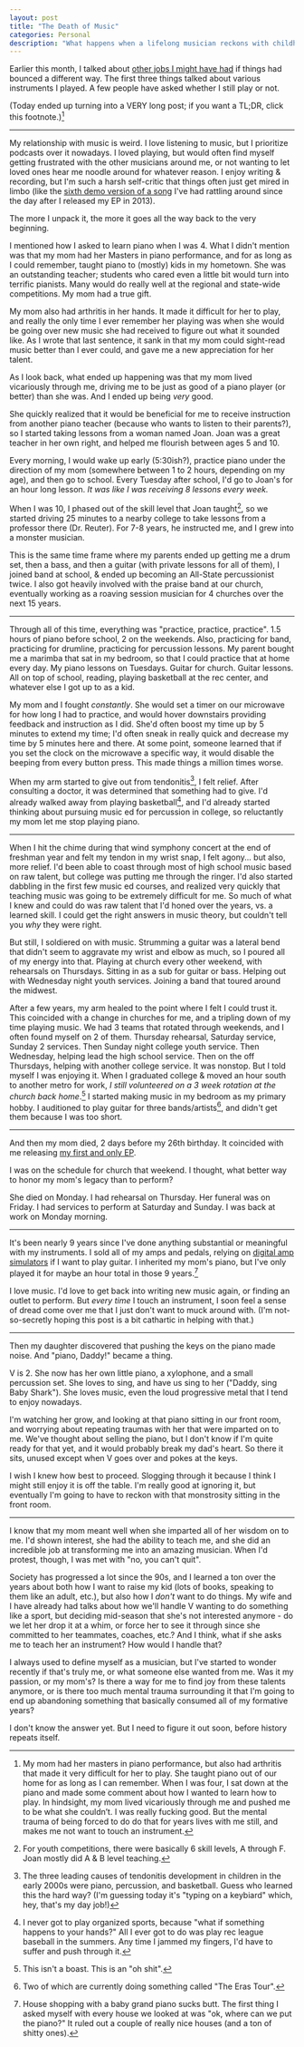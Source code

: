 ```yaml
---
layout: post
title: "The Death of Music"
categories: Personal
description: "What happens when a lifelong musician reckons with childhood trauma?"
---
```


Earlier this month, I talked about [other jobs I might have had](/when-i-grow-up) if things had bounced a different way. The first three things talked about various instruments I played. A few people have asked whether I still play or not.

(Today ended up turning into a VERY long post; if you want a TL;DR, click this footnote.)[^1]

[^1]: My mom had her masters in piano performance, but also had arthritis that made it very difficult for her to play. She taught piano out of our home for as long as I can remember. When I was four, I sat down at the piano and made some comment about how I wanted to learn how to play. In hindsight, my mom lived vicariously through me and pushed me to be what she couldn’t. I was really fucking good. But the mental trauma of being forced to do do that for years lives with me still, and makes me not want to touch an instrument.

---

My relationship with music is weird. I love listening to music, but I prioritize podcasts over it nowadays. I loved playing, but would often find myself getting frustrated with the other musicians around me, or not wanting to let loved ones hear me noodle around for whatever reason. I enjoy writing & recording, but I'm such a harsh self-critic that things often just get mired in limbo (like the [sixth demo version of a song](https://soundcloud.com/themusicplaysyou/anchor-yourselffoundations-demo-6) I've had rattling around since the day after I released my EP in 2013).

The more I unpack it, the more it goes all the way back to the very beginning.

I mentioned how I asked to learn piano when I was 4. What I didn't mention was that my mom had her Masters in piano performance, and for as long as I could remember, taught piano to (mostly) kids in my hometown. She was an outstanding teacher; students who cared even a little bit would turn into terrific pianists. Many would do really well at the regional and state-wide competitions. My mom had a true gift.

My mom also had arthritis in her hands. It made it difficult for her to play, and really the only time I ever remember her playing was when she would be going over new music she had received to figure out what it sounded like. As I wrote that last sentence, it sank in that my mom could sight-read music better than I ever could, and gave me a new appreciation for her talent.

As I look back, what ended up happening was that my mom lived vicariously through me, driving me to be just as good of a piano player (or better) than she was. And I ended up being *very* good.

She quickly realized that it would be beneficial for me to receive instruction from another piano teacher (because who wants to listen to their parents?), so I started taking lessons from a woman named Joan. Joan was a great teacher in her own right, and helped me flourish between ages 5 and 10.

Every morning, I would wake up early (5:30ish?), practice piano under the direction of my mom (somewhere between 1 to 2 hours, depending on my age), and then go to school. Every Tuesday after school, I'd go to Joan's for an hour long lesson. *It was like I was receiving 8 lessons every week.*

When I was 10, I phased out of the skill level that Joan taught[^2], so we started driving 25 minutes to a nearby college to take lessons from a professor there (Dr. Reuter). For 7-8 years, he instructed me, and I grew into a monster musician.

[^2]: For youth competitions, there were basically 6 skill levels, A through F. Joan mostly did A & B level teaching.

This is the same time frame where my parents ended up getting me a drum set, then a bass, and then a guitar (with private lessons for all of them), I joined band at school, & ended up becoming an All-State percussionist twice. I also got heavily involved with the praise band at our church, eventually working as a roaving session musician for 4 churches over the next 15 years.

---

Through all of this time, everything was "practice, practice, practice". 1.5 hours of piano before school, 2 on the weekends. Also, practicing for band, practicing for drumline, practicing for percussion lessons. My parent bought me a marimba that sat in my bedroom, so that I could practice that at home every day. My piano lessons on Tuesdays. Guitar for church. Guitar lessons. All on top of school, reading, playing basketball at the rec center, and whatever else I got up to as a kid.

My mom and I fought *constantly*. She would set a timer on our microwave for how long I had to practice, and would hover downstairs providing feedback and instruction as I did. She'd often boost my time up by 5 minutes to extend my time; I'd often sneak in really quick and decrease my time by 5 minutes here and there. At some point, someone learned that if you set the clock on the microwave a specific way, it would disable the beeping from every button press. This made things a million times worse.

When my arm started to give out from tendonitis[^3], I felt relief. After consulting a doctor, it was determined that something had to give. I'd already walked away from playing basketball[^4], and I'd already started thinking about pursuing music ed for percussion in college, so reluctantly my mom let me stop playing piano.

[^3]: The three leading causes of tendonitis development in children in the early 2000s were piano, percussion, and basketball. Guess who learned this the hard way? (I'm guessing today it's "typing on a keybiard" which, hey, that's my day job!)
[^4]: I never got to play organized sports, because "what if something happens to your hands?" All I ever got to do was play rec league baseball in the summers. Any time I jammed my fingers, I'd have to suffer and push through it.

---

When I hit the chime during that wind symphony concert at the end of freshman year and felt my tendon in my wrist snap, I felt agony... but also, more relief. I'd been able to coast through most of high school music based on raw talent, but college was putting me through the ringer. I'd also started dabbling in the first few music ed courses, and realized very quickly that teaching music was going to be extremely difficult for me. So much of what I knew and could do was raw talent that I'd honed over the years, vs. a learned skill. I could get the right answers in music theory, but couldn't tell you *why* they were right.

But still, I soldiered on with music. Strumming a guitar was a lateral bend that didn't seem to aggravate my wrist and elbow as much, so I poured all of my energy into that. Playing at church every other weekend, with rehearsals on Thursdays. Sitting in as a sub for guitar or bass. Helping out with Wednesday night youth services. Joining a band that toured around the midwest.

After a few years, my arm healed to the point where I felt I could trust it. This coincided with a change in churches for me, and a tripling down of my time playing music. We had 3 teams that rotated through weekends, and I often found myself on 2 of them. Thursday rehearsal, Saturday service, Sunday 2 services. Then Sunday night college youth service. Then Wednesday, helping lead the high school service. Then on the off Thursdays, helping with another college service. It was nonstop. But I told myself I was enjoying it. When I graduated college & moved an hour south to another metro for work, *I still volunteered on a 3 week rotation at the church back home*.[^5] I started making music in my bedroom as my primary hobby. I auditioned to play guitar for three bands/artists[^6], and didn't get them because I was too short.

[^5]: This isn't a boast. This is an "oh shit".
[^6]: Two of which are currently doing something called "The Eras Tour".

---

And then my mom died, 2 days before my 26th birthday. It coincided with me releasing [my first and only EP](/sailing).

I was on the schedule for church that weekend. I thought, what better way to honor my mom's legacy than to perform?

She died on Monday. I had rehearsal on Thursday. Her funeral was on Friday. I had services to perform at Saturday and Sunday. I was back at work on Monday morning.

---

It's been nearly 9 years since I've done anything substantial or meaningful with my instruments. I sold all of my amps and pedals, relying on [digital amp simulators](/uses#software-2) if I want to play guitar. I inherited my mom's piano, but I've only played it for maybe an hour total in those 9 years.[^7]

[^7]: House shopping with a baby grand piano sucks butt. The first thing I asked myself with every house we looked at was "ok, where can we put the piano?" It ruled out a couple of really nice houses (and a ton of shitty ones).

I love music. I'd love to get back into writing new music again, or finding an outlet to perform. But *every time* I touch an instrument, I soon feel a sense of dread come over me that I just don't want to muck around with. (I'm not-so-secretly hoping this post is a bit cathartic in helping with that.)

---

Then my daughter discovered that pushing the keys on the piano made noise. And "piano, Daddy!" became a thing.

V is 2. She now has her own little piano, a xylophone, and a small percussion set. She loves to sing, and have us sing to her ("Daddy, sing Baby Shark"). She loves music, even the loud progressive metal that I tend to enjoy nowadays.

I'm watching her grow, and looking at that piano sitting in our front room, and worrying about repeating traumas with her that were imparted on to me. We've thought about selling the piano, but I don't know if I'm quite ready for that yet, and it would probably break my dad's heart. So there it sits, unused except when V goes over and pokes at the keys.

I wish I knew how best to proceed. Slogging through it because I think I might still enjoy it is off the table. I'm really good at ignoring it, but eventually I'm going to have to reckon with that monstrosity sitting in the front room.

---

I know that my mom meant well when she imparted all of her wisdom on to me. I'd shown interest, she had the ability to teach me, and she did an incredible job at transforming me into an amazing musician. When I'd protest, though, I was met with "no, you can't quit".

Society has progressed a lot since the 90s, and I learned a ton over the years about both how I want to raise my kid (lots of books, speaking to them like an adult, etc.), but also how I *don't* want to do things. My wife and I have already had talks about how we'll handle V wanting to do something like a sport, but deciding mid-season that she's not interested anymore - do we let her drop it at a whim, or force her to see it through since she committed to her teammates, coaches, etc.? And I think, what if she asks me to teach her an instrument? How would I handle that?

I always used to define myself as a musician, but I've started to wonder recently if that's truly me, or what someone else wanted from me. Was it my passion, or my mom's? Is there a way for me to find joy from these talents anymore, or is there too much mental trauma surrounding it that I'm going to end up abandoning something that basically consumed all of my formative years?

I don't know the answer yet. But I need to figure it out soon, before history repeats itself.
